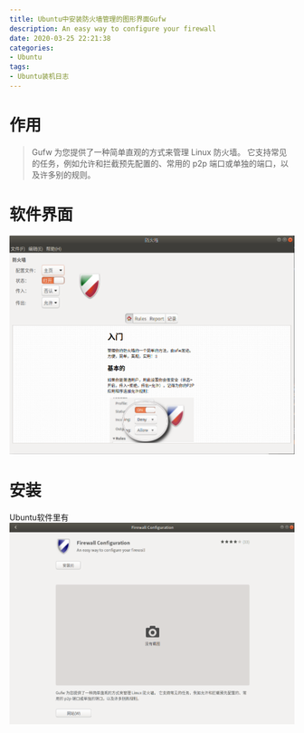 ```yaml
---
title: Ubuntu中安装防火墙管理的图形界面Gufw
description: An easy way to configure your firewall
date: 2020-03-25 22:21:38
categories:
- Ubuntu
tags:
- Ubuntu装机日志
---
```

#   作用
>   Gufw 为您提供了一种简单直观的方式来管理 Linux 防火墙。 它支持常见的任务，例如允许和拦截预先配置的、常用的 p2p 端口或单独的端口，以及许多别的规则。

#   软件界面
![](../images/2020/03/20200325013.png)


#   安装
Ubuntu软件里有
![](../images/2020/03/20200325012.png)
